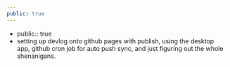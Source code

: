 ```yaml
---
public: true
---
```


-
  public:: true
- setting up devlog onto github pages with publish, using the desktop app, github cron job for auto push sync, and just figuring out the whole shenanigans.
